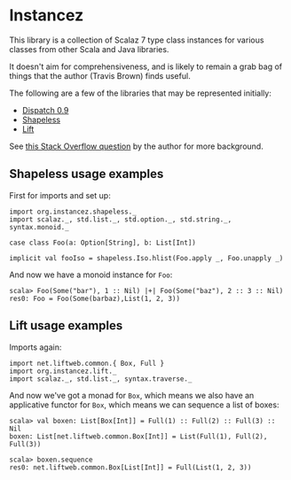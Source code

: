 Instancez
=========

This library is a collection of Scalaz 7 type class instances for various
classes from other Scala and Java libraries.

It doesn't aim for comprehensiveness, and is likely to remain a grab bag of
things that the author (Travis Brown) finds useful.

The following are a few of the libraries that may be represented initially:

 * [Dispatch 0.9](http://dispatch.databinder.net/Dispatch.html)
 * [Shapeless](https://github.com/milessabin/shapeless)
 * [Lift](http://liftweb.net/)

See [this Stack Overflow question](http://stackoverflow.com/q/12426269/334519)
by the author for more background.

Shapeless usage examples
------------------------

First for imports and set up:

    import org.instancez.shapeless._
    import scalaz._, std.list._, std.option._, std.string._, syntax.monoid._

    case class Foo(a: Option[String], b: List[Int])

    implicit val fooIso = shapeless.Iso.hlist(Foo.apply _, Foo.unapply _)

And now we have a monoid instance for `Foo`:

    scala> Foo(Some("bar"), 1 :: Nil) |+| Foo(Some("baz"), 2 :: 3 :: Nil)
    res0: Foo = Foo(Some(barbaz),List(1, 2, 3))

Lift usage examples
-------------------

Imports again:

    import net.liftweb.common.{ Box, Full }
    import org.instancez.lift._
    import scalaz._, std.list._, syntax.traverse._

And now we've got a monad for `Box`, which means we also have an applicative
functor for `Box`, which means we can sequence a list of boxes:

    scala> val boxen: List[Box[Int]] = Full(1) :: Full(2) :: Full(3) :: Nil
    boxen: List[net.liftweb.common.Box[Int]] = List(Full(1), Full(2), Full(3))

    scala> boxen.sequence
    res0: net.liftweb.common.Box[List[Int]] = Full(List(1, 2, 3))

